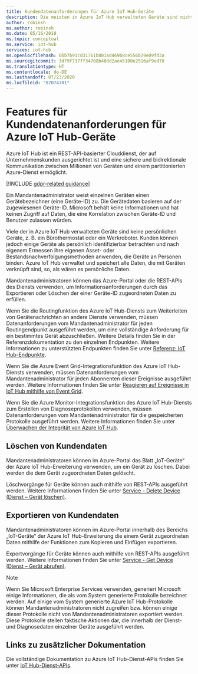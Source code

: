 ```yaml
---
title: Kundendatenanforderungen für Azure IoT Hub-Geräte
description: Die meisten in Azure IoT Hub verwalteten Geräte sind nicht persönlich, aber einige sind es. In diesem Artikel wird beschrieben, wie Administratoren persönliche Daten aus einem Gerät exportieren oder löschen können.
author: robinsh
ms.author: robinsh
ms.date: 05/16/2018
ms.topic: conceptual
ms.service: iot-hub
services: iot-hub
ms.openlocfilehash: 0bb7b91cd31761b801ad469b8ce556b29e09fd3a
ms.sourcegitcommit: 3d79f737ff34708b48dd2ae45100e2516af9ed78
ms.translationtype: HT
ms.contentlocale: de-DE
ms.lasthandoff: 07/23/2020
ms.locfileid: "87074701"
---
```

# <a name="customer-data-request-features-for-azure-iot-hub-devices"></a>Features für Kundendatenanforderungen für Azure IoT Hub-Geräte

Azure IoT Hub ist ein REST-API-basierter Clouddienst, der auf Unternehmenskunden ausgerichtet ist und eine sichere und bidirektionale Kommunikation zwischen Millionen von Geräten und einem partitionierten Azure-Dienst ermöglicht.

[!INCLUDE [gdpr-related guidance](../../includes/gdpr-intro-sentence.md)]

Ein Mandantenadministrator weist einzelnen Geräten einen Gerätebezeichner (eine Geräte-ID) zu. Die Gerätedaten basieren auf der zugewiesenen Geräte-ID. Microsoft behält keine Informationen und hat keinen Zugriff auf Daten, die eine Korrelation zwischen Geräte-ID und Benutzer zulassen würden.

Viele der in Azure IoT Hub verwalteten Geräte sind keine persönlichen Geräte, z. B. ein Bürothermostat oder ein Werkroboter. Kunden können jedoch einige Geräte als persönlich identifizierbar betrachten und nach eigenem Ermessen ihre eigenen Asset- oder Bestandsnachverfolgungsmethoden anwenden, die Geräte an Personen binden. Azure IoT Hub verwaltet und speichert alle Daten, die mit Geräten verknüpft sind, so, als wären es persönliche Daten.

Mandantenadministratoren können das Azure-Portal oder die REST-APIs des Diensts verwenden, um Informationsanforderungen durch das Exportieren oder Löschen der einer Geräte-ID zugeordneten Daten zu erfüllen.

Wenn Sie die Routingfunktion des Azure IoT Hub-Diensts zum Weiterleiten von Gerätenachrichten an andere Dienste verwenden, müssen Datenanforderungen vom Mandantenadministrator für jeden Routingendpunkt ausgeführt werden, um eine vollständige Anforderung für ein bestimmtes Gerät abzuschließen. Weitere Details finden Sie in der Referenzdokumentation zu den einzelnen Endpunkten. Weitere Informationen zu unterstützten Endpunkten finden Sie unter [Referenz: IoT Hub-Endpunkte](iot-hub-devguide-endpoints.md).

Wenn Sie die Azure Event Grid-Integrationsfunktion des Azure IoT Hub-Diensts verwenden, müssen Datenanforderungen vom Mandantenadministrator für jeden Abonnenten dieser Ereignisse ausgeführt werden. Weitere Informationen finden Sie unter [Reagieren auf Ereignisse in IoT Hub mithilfe von Event Grid](iot-hub-event-grid.md).

Wenn Sie die Azure Monitor-Integrationsfunktion des Azure IoT Hub-Diensts zum Erstellen von Diagnoseprotokollen verwenden, müssen Datenanforderungen vom Mandantenadministrator für die gespeicherten Protokolle ausgeführt werden. Weitere Informationen finden Sie unter [Überwachen der Integrität von Azure IoT Hub](iot-hub-monitor-resource-health.md).

## <a name="deleting-customer-data"></a>Löschen von Kundendaten

Mandantenadministratoren können im Azure-Portal das Blatt „IoT-Geräte“ der Azure IoT Hub-Erweiterung verwenden, um ein Gerät zu löschen. Dabei werden die dem Gerät zugeordneten Daten gelöscht.

Löschvorgänge für Geräte können auch mithilfe von REST-APIs ausgeführt werden. Weitere Informationen finden Sie unter [Service - Delete Device (Dienst – Gerät löschen)](/rest/api/iothub/service/registrymanager/deletedevice).

## <a name="exporting-customer-data"></a>Exportieren von Kundendaten

Mandantenadministratoren können im Azure-Portal innerhalb des Bereichs „IoT-Geräte“ der Azure IoT Hub-Erweiterung die einem Gerät zugeordneten Daten mithilfe der Funktionen zum Kopieren und Einfügen exportieren.

Exportvorgänge für Geräte können auch mithilfe von REST-APIs ausgeführt werden. Weitere Informationen finden Sie unter [Service - Get Device (Dienst – Gerät abrufen)](/rest/api/iothub/service/registrymanager/getdevice).

> [!NOTE]
> Wenn Sie Microsoft Enterprise Services verwenden, generiert Microsoft einige Informationen, die als vom System generierte Protokolle bezeichnet werden. Auf einige vom System generierte Azure IoT Hub-Protokolle können Mandantenadministratoren nicht zugreifen bzw. können einige dieser Protokolle nicht von Mandantenadministratoren exportiert werden. Diese Protokolle stellen faktische Aktionen dar, die innerhalb der Dienst- und Diagnosedaten einzelner Geräte ausgeführt werden.

## <a name="links-to-additional-documentation"></a>Links zu zusätzlicher Dokumentation

Die vollständige Dokumentation zu Azure IoT Hub-Dienst-APIs finden Sie unter [IoT Hub-Dienst-APIs](https://docs.microsoft.com/rest/api/iothub/service/configuration).
